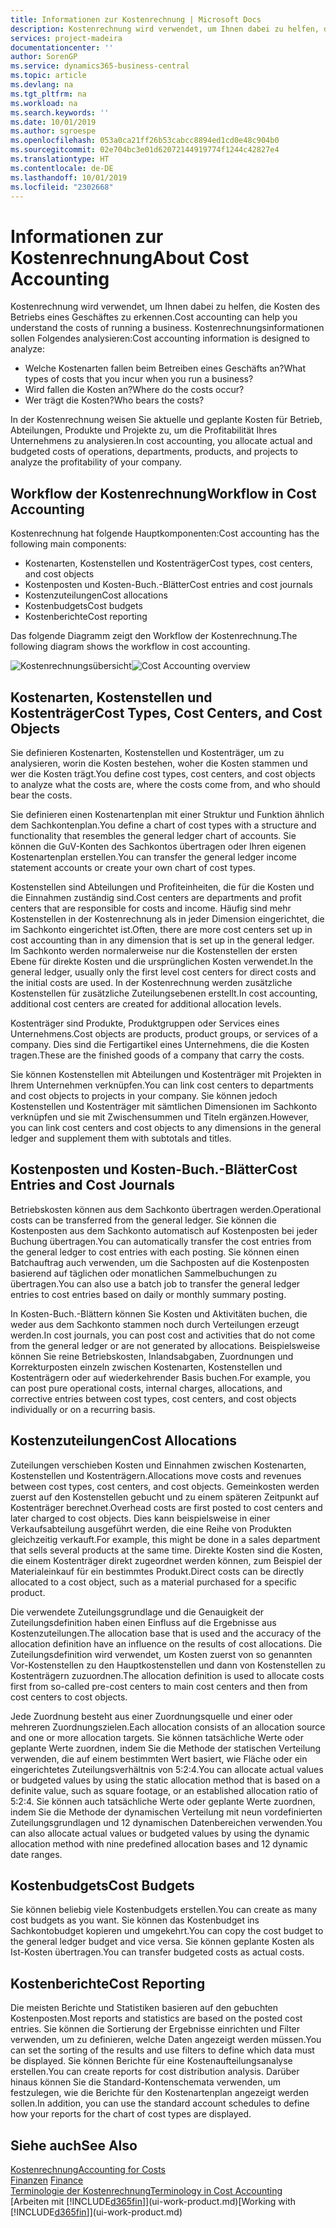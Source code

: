 ```yaml
---
title: Informationen zur Kostenrechnung | Microsoft Docs
description: Kostenrechnung wird verwendet, um Ihnen dabei zu helfen, die Kosten des Betriebs eines Geschäftes zu erkennen.
services: project-madeira
documentationcenter: ''
author: SorenGP
ms.service: dynamics365-business-central
ms.topic: article
ms.devlang: na
ms.tgt_pltfrm: na
ms.workload: na
ms.search.keywords: ''
ms.date: 10/01/2019
ms.author: sgroespe
ms.openlocfilehash: 053a0ca21ff26b53cabcc8894ed1cd0e48c904b0
ms.sourcegitcommit: 02e704bc3e01d62072144919774f1244c42827e4
ms.translationtype: HT
ms.contentlocale: de-DE
ms.lasthandoff: 10/01/2019
ms.locfileid: "2302668"
---
```

# <a name="about-cost-accounting"></a><span data-ttu-id="13e49-103">Informationen zur Kostenrechnung</span><span class="sxs-lookup"><span data-stu-id="13e49-103">About Cost Accounting</span></span>
<span data-ttu-id="13e49-104">Kostenrechnung wird verwendet, um Ihnen dabei zu helfen, die Kosten des Betriebs eines Geschäftes zu erkennen.</span><span class="sxs-lookup"><span data-stu-id="13e49-104">Cost accounting can help you understand the costs of running a business.</span></span> <span data-ttu-id="13e49-105">Kostenrechnungsinformationen sollen Folgendes analysieren:</span><span class="sxs-lookup"><span data-stu-id="13e49-105">Cost accounting information is designed to analyze:</span></span>  

-   <span data-ttu-id="13e49-106">Welche Kostenarten fallen beim Betreiben eines Geschäfts an?</span><span class="sxs-lookup"><span data-stu-id="13e49-106">What types of costs that you incur when you run a business?</span></span>  
-   <span data-ttu-id="13e49-107">Wird fallen die Kosten an?</span><span class="sxs-lookup"><span data-stu-id="13e49-107">Where do the costs occur?</span></span>  
-   <span data-ttu-id="13e49-108">Wer trägt die Kosten?</span><span class="sxs-lookup"><span data-stu-id="13e49-108">Who bears the costs?</span></span>  

<span data-ttu-id="13e49-109">In der Kostenrechnung weisen Sie aktuelle und geplante Kosten für Betrieb, Abteilungen, Produkte und Projekte zu, um die Profitabilität Ihres Unternehmens zu analysieren.</span><span class="sxs-lookup"><span data-stu-id="13e49-109">In cost accounting, you allocate actual and budgeted costs of operations, departments, products, and projects to analyze the profitability of your company.</span></span>  

## <a name="workflow-in-cost-accounting"></a><span data-ttu-id="13e49-110">Workflow der Kostenrechnung</span><span class="sxs-lookup"><span data-stu-id="13e49-110">Workflow in Cost Accounting</span></span>  
<span data-ttu-id="13e49-111">Kostenrechnung hat folgende Hauptkomponenten:</span><span class="sxs-lookup"><span data-stu-id="13e49-111">Cost accounting has the following main components:</span></span>  

-   <span data-ttu-id="13e49-112">Kostenarten, Kostenstellen und Kostenträger</span><span class="sxs-lookup"><span data-stu-id="13e49-112">Cost types, cost centers, and cost objects</span></span>  
-   <span data-ttu-id="13e49-113">Kostenposten und Kosten-Buch.-Blätter</span><span class="sxs-lookup"><span data-stu-id="13e49-113">Cost entries and cost journals</span></span>  
-   <span data-ttu-id="13e49-114">Kostenzuteilungen</span><span class="sxs-lookup"><span data-stu-id="13e49-114">Cost allocations</span></span>  
-   <span data-ttu-id="13e49-115">Kostenbudgets</span><span class="sxs-lookup"><span data-stu-id="13e49-115">Cost budgets</span></span>
-   <span data-ttu-id="13e49-116">Kostenberichte</span><span class="sxs-lookup"><span data-stu-id="13e49-116">Cost reporting</span></span>  

<span data-ttu-id="13e49-117">Das folgende Diagramm zeigt den Workflow der Kostenrechnung.</span><span class="sxs-lookup"><span data-stu-id="13e49-117">The following diagram shows the workflow in cost accounting.</span></span>  

<span data-ttu-id="13e49-118">![Kostenrechnungsübersicht](media/costaccountingoverview.png "CostAccountingOverview")</span><span class="sxs-lookup"><span data-stu-id="13e49-118">![Cost Accounting overview](media/costaccountingoverview.png "CostAccountingOverview")</span></span>  

## <a name="cost-types-cost-centers-and-cost-objects"></a><span data-ttu-id="13e49-119">Kostenarten, Kostenstellen und Kostenträger</span><span class="sxs-lookup"><span data-stu-id="13e49-119">Cost Types, Cost Centers, and Cost Objects</span></span>  
<span data-ttu-id="13e49-120">Sie definieren Kostenarten, Kostenstellen und Kostenträger, um zu analysieren, worin die Kosten bestehen, woher die Kosten stammen und wer die Kosten trägt.</span><span class="sxs-lookup"><span data-stu-id="13e49-120">You define cost types, cost centers, and cost objects to analyze what the costs are, where the costs come from, and who should bear the costs.</span></span>  

<span data-ttu-id="13e49-121">Sie definieren einen Kostenartenplan mit einer Struktur und Funktion ähnlich dem Sachkontenplan.</span><span class="sxs-lookup"><span data-stu-id="13e49-121">You define a chart of cost types with a structure and functionality that resembles the general ledger chart of accounts.</span></span> <span data-ttu-id="13e49-122">Sie können die GuV-Konten des Sachkontos übertragen oder Ihren eigenen Kostenartenplan erstellen.</span><span class="sxs-lookup"><span data-stu-id="13e49-122">You can transfer the general ledger income statement accounts or create your own chart of cost types.</span></span>  

<span data-ttu-id="13e49-123">Kostenstellen sind Abteilungen und Profiteinheiten, die für die Kosten und die Einnahmen zuständig sind.</span><span class="sxs-lookup"><span data-stu-id="13e49-123">Cost centers are departments and profit centers that are responsible for costs and income.</span></span> <span data-ttu-id="13e49-124">Häufig sind mehr Kostenstellen in der Kostenrechnung als in jeder Dimension eingerichtet, die im Sachkonto eingerichtet ist.</span><span class="sxs-lookup"><span data-stu-id="13e49-124">Often, there are more cost centers set up in cost accounting than in any dimension that is set up in the general ledger.</span></span> <span data-ttu-id="13e49-125">Im Sachkonto werden normalerweise nur die Kostenstellen der ersten Ebene für direkte Kosten und die ursprünglichen Kosten verwendet.</span><span class="sxs-lookup"><span data-stu-id="13e49-125">In the general ledger, usually only the first level cost centers for direct costs and the initial costs are used.</span></span> <span data-ttu-id="13e49-126">In der Kostenrechnung werden zusätzliche Kostenstellen für zusätzliche Zuteilungsebenen erstellt.</span><span class="sxs-lookup"><span data-stu-id="13e49-126">In cost accounting, additional cost centers are created for additional allocation levels.</span></span>  

<span data-ttu-id="13e49-127">Kostenträger sind Produkte, Produktgruppen oder Services eines Unternehmens.</span><span class="sxs-lookup"><span data-stu-id="13e49-127">Cost objects are products, product groups, or services of a company.</span></span> <span data-ttu-id="13e49-128">Dies sind die Fertigartikel eines Unternehmens, die die Kosten tragen.</span><span class="sxs-lookup"><span data-stu-id="13e49-128">These are the finished goods of a company that carry the costs.</span></span>  

<span data-ttu-id="13e49-129">Sie können Kostenstellen mit Abteilungen und Kostenträger mit Projekten in Ihrem Unternehmen verknüpfen.</span><span class="sxs-lookup"><span data-stu-id="13e49-129">You can link cost centers to departments and cost objects to projects in your company.</span></span> <span data-ttu-id="13e49-130">Sie können jedoch Kostenstellen und Kostenträger mit sämtlichen Dimensionen im Sachkonto verknüpfen und sie mit Zwischensummen und Titeln ergänzen.</span><span class="sxs-lookup"><span data-stu-id="13e49-130">However, you can link cost centers and cost objects to any dimensions in the general ledger and supplement them with subtotals and titles.</span></span>  

## <a name="cost-entries-and-cost-journals"></a><span data-ttu-id="13e49-131">Kostenposten und Kosten-Buch.-Blätter</span><span class="sxs-lookup"><span data-stu-id="13e49-131">Cost Entries and Cost Journals</span></span>  
<span data-ttu-id="13e49-132">Betriebskosten können aus dem Sachkonto übertragen werden.</span><span class="sxs-lookup"><span data-stu-id="13e49-132">Operational costs can be transferred from the general ledger.</span></span> <span data-ttu-id="13e49-133">Sie können die Kostenposten aus dem Sachkonto automatisch auf Kostenposten bei jeder Buchung übertragen.</span><span class="sxs-lookup"><span data-stu-id="13e49-133">You can automatically transfer the cost entries from the general ledger to cost entries with each posting.</span></span> <span data-ttu-id="13e49-134">Sie können einen Batchauftrag auch verwenden, um die Sachposten auf die Kostenposten basierend auf täglichen oder monatlichen Sammelbuchungen zu übertragen.</span><span class="sxs-lookup"><span data-stu-id="13e49-134">You can also use a batch job to transfer the general ledger entries to cost entries based on daily or monthly summary posting.</span></span>  

<span data-ttu-id="13e49-135">In Kosten-Buch.-Blättern können Sie Kosten und Aktivitäten buchen, die weder aus dem Sachkonto stammen noch durch Verteilungen erzeugt werden.</span><span class="sxs-lookup"><span data-stu-id="13e49-135">In cost journals, you can post cost and activities that do not come from the general ledger or are not generated by allocations.</span></span> <span data-ttu-id="13e49-136">Beispielsweise können Sie reine Betriebskosten, Inlandsabgaben, Zuordnungen und Korrekturposten einzeln zwischen Kostenarten, Kostenstellen und Kostenträgern oder auf wiederkehrender Basis buchen.</span><span class="sxs-lookup"><span data-stu-id="13e49-136">For example, you can post pure operational costs, internal charges, allocations, and corrective entries between cost types, cost centers, and cost objects individually or on a recurring basis.</span></span>  

## <a name="cost-allocations"></a><span data-ttu-id="13e49-137">Kostenzuteilungen</span><span class="sxs-lookup"><span data-stu-id="13e49-137">Cost Allocations</span></span>  
<span data-ttu-id="13e49-138">Zuteilungen verschieben Kosten und Einnahmen zwischen Kostenarten, Kostenstellen und Kostenträgern.</span><span class="sxs-lookup"><span data-stu-id="13e49-138">Allocations move costs and revenues between cost types, cost centers, and cost objects.</span></span> <span data-ttu-id="13e49-139">Gemeinkosten werden zuerst auf den Kostenstellen gebucht und zu einem späteren Zeitpunkt auf Kostenträger berechnet.</span><span class="sxs-lookup"><span data-stu-id="13e49-139">Overhead costs are first posted to cost centers and later charged to cost objects.</span></span> <span data-ttu-id="13e49-140">Dies kann beispielsweise in einer Verkaufsabteilung ausgeführt werden, die eine Reihe von Produkten gleichzeitig verkauft.</span><span class="sxs-lookup"><span data-stu-id="13e49-140">For example, this might be done in a sales department that sells several products at the same time.</span></span> <span data-ttu-id="13e49-141">Direkte Kosten sind die Kosten, die einem Kostenträger direkt zugeordnet werden können, zum Beispiel der Materialeinkauf für ein bestimmtes Produkt.</span><span class="sxs-lookup"><span data-stu-id="13e49-141">Direct costs can be directly allocated to a cost object, such as a material purchased for a specific product.</span></span>  

<span data-ttu-id="13e49-142">Die verwendete Zuteilungsgrundlage und die Genauigkeit der Zuteilungsdefinition haben einen Einfluss auf die Ergebnisse aus Kostenzuteilungen.</span><span class="sxs-lookup"><span data-stu-id="13e49-142">The allocation base that is used and the accuracy of the allocation definition have an influence on the results of cost allocations.</span></span> <span data-ttu-id="13e49-143">Die Zuteilungsdefinition wird verwendet, um Kosten zuerst von so genannten Vor-Kostenstellen zu den Hauptkostenstellen und dann von Kostenstellen zu Kostenträgern zuzuordnen.</span><span class="sxs-lookup"><span data-stu-id="13e49-143">The allocation definition is used to allocate costs first from so-called pre-cost centers to main cost centers and then from cost centers to cost objects.</span></span>  

<span data-ttu-id="13e49-144">Jede Zuordnung besteht aus einer Zuordnungsquelle und einer oder mehreren Zuordnungszielen.</span><span class="sxs-lookup"><span data-stu-id="13e49-144">Each allocation consists of an allocation source and one or more allocation targets.</span></span> <span data-ttu-id="13e49-145">Sie können tatsächliche Werte oder geplante Werte zuordnen, indem Sie die Methode der statischen Verteilung verwenden, die auf einem bestimmten Wert basiert, wie Fläche oder ein eingerichtetes Zuteilungsverhältnis von 5:2:4.</span><span class="sxs-lookup"><span data-stu-id="13e49-145">You can allocate actual values or budgeted values by using the static allocation method that is based on a definite value, such as square footage, or an established allocation ratio of 5:2:4.</span></span> <span data-ttu-id="13e49-146">Sie können auch tatsächliche Werte oder geplante Werte zuordnen, indem Sie die Methode der dynamischen Verteilung mit neun vordefinierten Zuteilungsgrundlagen und 12 dynamischen Datenbereichen verwenden.</span><span class="sxs-lookup"><span data-stu-id="13e49-146">You can also allocate actual values or budgeted values by using the dynamic allocation method with nine predefined allocation bases and 12 dynamic date ranges.</span></span>  

## <a name="cost-budgets"></a><span data-ttu-id="13e49-147">Kostenbudgets</span><span class="sxs-lookup"><span data-stu-id="13e49-147">Cost Budgets</span></span>  
<span data-ttu-id="13e49-148">Sie können beliebig viele Kostenbudgets erstellen.</span><span class="sxs-lookup"><span data-stu-id="13e49-148">You can create as many cost budgets as you want.</span></span> <span data-ttu-id="13e49-149">Sie können das Kostenbudget ins Sachkontobudget kopieren und umgekehrt.</span><span class="sxs-lookup"><span data-stu-id="13e49-149">You can copy the cost budget to the general ledger budget and vice versa.</span></span> <span data-ttu-id="13e49-150">Sie können geplante Kosten als Ist-Kosten übertragen.</span><span class="sxs-lookup"><span data-stu-id="13e49-150">You can transfer budgeted costs as actual costs.</span></span>  

## <a name="cost-reporting"></a><span data-ttu-id="13e49-151">Kostenberichte</span><span class="sxs-lookup"><span data-stu-id="13e49-151">Cost Reporting</span></span>  
<span data-ttu-id="13e49-152">Die meisten Berichte und Statistiken basieren auf den gebuchten Kostenposten.</span><span class="sxs-lookup"><span data-stu-id="13e49-152">Most reports and statistics are based on the posted cost entries.</span></span> <span data-ttu-id="13e49-153">Sie können die Sortierung der Ergebnisse einrichten und Filter verwenden, um zu definieren, welche Daten angezeigt werden müssen.</span><span class="sxs-lookup"><span data-stu-id="13e49-153">You can set the sorting of the results and use filters to define which data must be displayed.</span></span> <span data-ttu-id="13e49-154">Sie können Berichte für eine Kostenaufteilungsanalyse erstellen.</span><span class="sxs-lookup"><span data-stu-id="13e49-154">You can create reports for cost distribution analysis.</span></span> <span data-ttu-id="13e49-155">Darüber hinaus können Sie die Standard-Kontenschemata verwenden, um festzulegen, wie die Berichte für den Kostenartenplan angezeigt werden sollen.</span><span class="sxs-lookup"><span data-stu-id="13e49-155">In addition, you can use the standard account schedules to define how your reports for the chart of cost types are displayed.</span></span>  

## <a name="see-also"></a><span data-ttu-id="13e49-156">Siehe auch</span><span class="sxs-lookup"><span data-stu-id="13e49-156">See Also</span></span>  
 [<span data-ttu-id="13e49-157">Kostenrechnung</span><span class="sxs-lookup"><span data-stu-id="13e49-157">Accounting for Costs</span></span>](finance-manage-cost-accounting.md)  
 <span data-ttu-id="13e49-158">[Finanzen](finance.md) </span><span class="sxs-lookup"><span data-stu-id="13e49-158">[Finance](finance.md) </span></span>  
 [<span data-ttu-id="13e49-159">Terminologie der Kostenrechnung</span><span class="sxs-lookup"><span data-stu-id="13e49-159">Terminology in Cost Accounting</span></span>](finance-terminology-in-cost-accounting.md)  
 <span data-ttu-id="13e49-160">[Arbeiten mit [!INCLUDE[d365fin](includes/d365fin_md.md)]](ui-work-product.md)</span><span class="sxs-lookup"><span data-stu-id="13e49-160">[Working with [!INCLUDE[d365fin](includes/d365fin_md.md)]](ui-work-product.md)</span></span>
